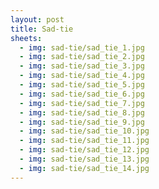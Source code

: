 ```yaml
---
layout: post
title: Sad-tie
sheets:
  - img: sad-tie/sad_tie_1.jpg
  - img: sad-tie/sad_tie_2.jpg
  - img: sad-tie/sad_tie_3.jpg
  - img: sad-tie/sad_tie_4.jpg
  - img: sad-tie/sad_tie_5.jpg
  - img: sad-tie/sad_tie_6.jpg
  - img: sad-tie/sad_tie_7.jpg
  - img: sad-tie/sad_tie_8.jpg
  - img: sad-tie/sad_tie_9.jpg
  - img: sad-tie/sad_tie_10.jpg
  - img: sad-tie/sad_tie_11.jpg
  - img: sad-tie/sad_tie_12.jpg
  - img: sad-tie/sad_tie_13.jpg
  - img: sad-tie/sad_tie_14.jpg
---
```


